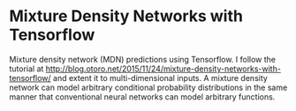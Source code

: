 # Mixture Density Networks with Tensorflow
Mixture density network (MDN) predictions using Tensorflow. I follow the tutorial at http://blog.otoro.net/2015/11/24/mixture-density-networks-with-tensorflow/ and extent it to multi-dimensional inputs. A mixture density network can model arbitrary conditional probability distributions in the same manner that conventional neural networks can model arbitrary functions. 
